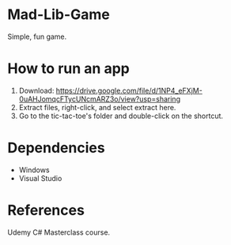 # Mad-Lib-Game

Simple, fun game.

# How to run an app

1. Download: https://drive.google.com/file/d/1NP4_eFXjM-0uAHJomqcFTycUNcmARZ3o/view?usp=sharing
2. Extract files, right-click, and select extract here.
3. Go to the tic-tac-toe's folder and double-click on the shortcut.

# Dependencies
- Windows
- Visual Studio

# References
Udemy C# Masterclass course.
